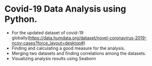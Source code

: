 # Covid-19 Data Analysis using Python.

- For the updated dataset of covid-19 globally(https://data.humdata.org/dataset/novel-coronavirus-2019-ncov-cases?force_layout=desktop#)
- Finding and calculating a good measure for the analysis.
- Merging two datasets and finding correlations among the datasets.
- Visualizing analysis results using Seaborn
